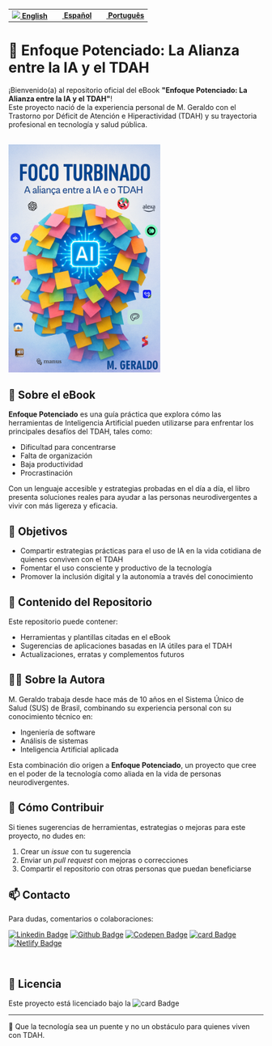 <p align="right">

<table>
<tr>
<td><a href="README_eng.md"><img src="https://github.com/mggcode/mggcode/blob/main/image/us-flag.png?raw=true" height="15"><strong> English</strong></a></td>
<td><a href="README_es.md"><img src="https://github.com/mggcode/mggcode/blob/main/image/sp_flag.png?raw=true" width="15" height="10"><strong> Español</strong></a></td>
<td><a href="README.md"><img src="https://github.com/mggcode/mggcode/blob/main/image/br-flag.png?raw=true" width="15" height="15"><strong> Português</strong></a></td>
</tr>
</table>

</p>

# 📘 Enfoque Potenciado: La Alianza entre la IA y el TDAH

¡Bienvenido(a) al repositorio oficial del eBook **"Enfoque Potenciado: La Alianza entre la IA y el TDAH"**!  
Este proyecto nació de la experiencia personal de M. Geraldo con el Trastorno por Déficit de Atención e Hiperactividad (TDAH) y su trayectoria profesional en tecnología y salud pública.

<br>

<img src="https://github.com/mggcode/focoTurbinado/blob/main/CapaEbookIA.png?raw=true" alt="Foco Turbinado"  width="300"  />

<br>

## 🌟 Sobre el eBook

**Enfoque Potenciado** es una guía práctica que explora cómo las herramientas de Inteligencia Artificial pueden utilizarse para enfrentar los principales desafíos del TDAH, tales como:

- Dificultad para concentrarse  
- Falta de organización  
- Baja productividad  
- Procrastinación  

Con un lenguaje accesible y estrategias probadas en el día a día, el libro presenta soluciones reales para ayudar a las personas neurodivergentes a vivir con más ligereza y eficacia.

## 🎯 Objetivos

- Compartir estrategias prácticas para el uso de IA en la vida cotidiana de quienes conviven con el TDAH  
- Fomentar el uso consciente y productivo de la tecnología  
- Promover la inclusión digital y la autonomía a través del conocimiento  

## 📂 Contenido del Repositorio

Este repositorio puede contener:

- Herramientas y plantillas citadas en el eBook  
- Sugerencias de aplicaciones basadas en IA útiles para el TDAH  
- Actualizaciones, erratas y complementos futuros  

## 👩‍💻 Sobre la Autora

M. Geraldo trabaja desde hace más de 10 años en el Sistema Único de Salud (SUS) de Brasil, combinando su experiencia personal con su conocimiento técnico en:

- Ingeniería de software  
- Análisis de sistemas  
- Inteligencia Artificial aplicada  

Esta combinación dio origen a **Enfoque Potenciado**, un proyecto que cree en el poder de la tecnología como aliada en la vida de personas neurodivergentes.

## 🚀 Cómo Contribuir

Si tienes sugerencias de herramientas, estrategias o mejoras para este proyecto, no dudes en:

1. Crear un *issue* con tu sugerencia  
2. Enviar un *pull request* con mejoras o correcciones  
3. Compartir el repositorio con otras personas que puedan beneficiarse  

## 📫 Contacto

Para dudas, comentarios o colaboraciones:

[![Linkedin Badge](https://img.shields.io/badge/-LinkedIn-blue?style=social-square&logo=Linkedin&logoColor=white&link=https://www.linkedin.com/in/marta-geraldo/)](https://www.linkedin.com/in/marta-geraldo/)
 [![Github Badge](https://img.shields.io/badge/GitHub--000?style=social&logo=Github&logoColor=&link=https://github.com/martageraldo)](https://github.com/martageraldo)
[![Codepen Badge](https://img.shields.io/badge/-Codepen-black?style=social-square&logo=Codepen&logoColor=white&link=https://codepen.io/martageraldo)](https://codepen.io/martageraldo)
[![card Badge](https://img.shields.io/badge/ProtonMail-8B89CC?style=social-square&logo=protonmail&logoColor=white)](mailto:mggeraldo@protonmail.com) 
[![Netlify Badge](https://img.shields.io/badge/netlify-%23000000.svg?style=social-square&logo=netlify&logoColor=#00C7B7)](https://martageraldo.netlify.app/)

<br>

## 📄 Licencia

Este proyecto está licenciado bajo la ![card Badge](https://img.shields.io/badge/License-MIT-blue.svg)

---

🧠 Que la tecnología sea un puente y no un obstáculo para quienes viven con TDAH.

